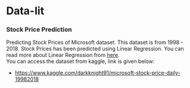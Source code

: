 # Data-lit

### Stock Price Prediction
Predicting Stock Prices of Microsoft dataset. This dataset is from 1998 - 2018. 
Stock Prices has been predicted using Linear Regression. You can read more about Linear Regression from [here](https://en.wikipedia.org/wiki/Linear_regression).  
You can access the dataset from kaggle, link is given below:
* https://www.kaggle.com/darkknight91/microsoft-stock-price-daily-19982018

